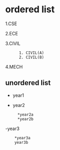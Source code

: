 # ordered list
 1.CSE
 
 2.ECE
 
 3.CIVIL
  
          1. CIVIL(A)
          2. CIVIL(B)
   
4.MECH
    
    
 ## unordered list
 
 - year1
 - year2
 
         *year2a
         *year2b
    
 -year3
 
        *year3a
        year3b
        
   
